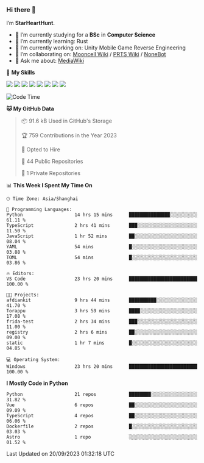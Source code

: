 ### Hi there 👋

I’m **StarHeartHunt**.

- 🏫 I’m currently studying for a **BSc** in **Computer Science**
- 🌱 I’m currently learning: Rust
- 🔭 I’m currently working on: Unity Mobile Game Reverse Engineering
- 👯 I’m collaborating on: [Mooncell Wiki](https://fgo.wiki/) / [PRTS Wiki](http://prts.wiki/) / [NoneBot](https://github.com/nonebot)
- 💬 Ask me about: [MediaWiki](https://www.mediawiki.org)

🌟 **My Skills**

![](https://img.shields.io/badge/-Python-3e74a2?style=flat-square&logo=Python&logoColor=fff)
![](https://img.shields.io/badge/-Node.js-339933?style=flat-square&logo=node.js&logoColor=fff)
![](https://img.shields.io/badge/-Vue-4fc08d?style=flat-square&logo=vue.js&logoColor=fff)
![](https://img.shields.io/badge/-React-2d98ce?style=flat-square&logo=React&logoColor=fff)
![](https://img.shields.io/badge/-TypeScript-3178C6?style=flat-square&logo=TypeScript&logoColor=fff)
![](https://img.shields.io/badge/-Docker-2496ED?style=flat-square&logo=Docker&logoColor=fff)
![](https://img.shields.io/badge/-Linux-000000?style=flat-square&logo=Linux&logoColor=fff)
![](https://img.shields.io/badge/-Dotnet-512bd4?style=flat-square&logo=.net&logoColor=fff)

<!--START_SECTION:waka-->
![Code Time](http://img.shields.io/badge/Code%20Time-642%20hrs%2050%20mins-blue)

**🐱 My GitHub Data** 

> 📦 91.6 kB Used in GitHub's Storage 
 > 
> 🏆 759 Contributions in the Year 2023
 > 
> 💼 Opted to Hire
 > 
> 📜 44 Public Repositories 
 > 
> 🔑 1 Private Repositories 
 > 
📊 **This Week I Spent My Time On** 

```text
🕑︎ Time Zone: Asia/Shanghai

💬 Programming Languages: 
Python                   14 hrs 15 mins      ███████████████░░░░░░░░░░   61.11 % 
TypeScript               2 hrs 41 mins       ███░░░░░░░░░░░░░░░░░░░░░░   11.50 % 
JavaScript               1 hr 52 mins        ██░░░░░░░░░░░░░░░░░░░░░░░   08.04 % 
YAML                     54 mins             █░░░░░░░░░░░░░░░░░░░░░░░░   03.88 % 
TOML                     54 mins             █░░░░░░░░░░░░░░░░░░░░░░░░   03.86 % 

🔥 Editors: 
VS Code                  23 hrs 20 mins      █████████████████████████   100.00 % 

🐱‍💻 Projects: 
afdiankit                9 hrs 44 mins       ██████████░░░░░░░░░░░░░░░   41.70 % 
Torappu                  3 hrs 59 mins       ████░░░░░░░░░░░░░░░░░░░░░   17.08 % 
frida-test               2 hrs 34 mins       ███░░░░░░░░░░░░░░░░░░░░░░   11.00 % 
registry                 2 hrs 6 mins        ██░░░░░░░░░░░░░░░░░░░░░░░   09.00 % 
static                   1 hr 7 mins         █░░░░░░░░░░░░░░░░░░░░░░░░   04.85 % 

💻 Operating System: 
Windows                  23 hrs 20 mins      █████████████████████████   100.00 % 
```

**I Mostly Code in Python** 

```text
Python                   21 repos            ████████░░░░░░░░░░░░░░░░░   31.82 % 
Vue                      6 repos             ██░░░░░░░░░░░░░░░░░░░░░░░   09.09 % 
TypeScript               4 repos             ██░░░░░░░░░░░░░░░░░░░░░░░   06.06 % 
Dockerfile               2 repos             █░░░░░░░░░░░░░░░░░░░░░░░░   03.03 % 
Astro                    1 repo              ░░░░░░░░░░░░░░░░░░░░░░░░░   01.52 % 
```




 Last Updated on 20/09/2023 01:32:18 UTC
<!--END_SECTION:waka-->
